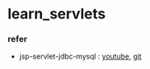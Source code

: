 # learn_servlets
### refer 
- jsp-servlet-jdbc-mysql : [youtube](https://www.youtube.com/watch?v=DzYyzmP4m5c&ab_channel=JavaGuides), [git](https://github.com/RameshMF/servlet-tutorial/tree/master/jsp-servlet-jdbc-mysql-example)
